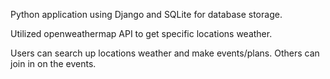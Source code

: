 Python application using Django and SQLite for database storage.

Utilized openweathermap API to get specific locations weather.

Users can search up locations weather and make events/plans. Others can join in on the events.
